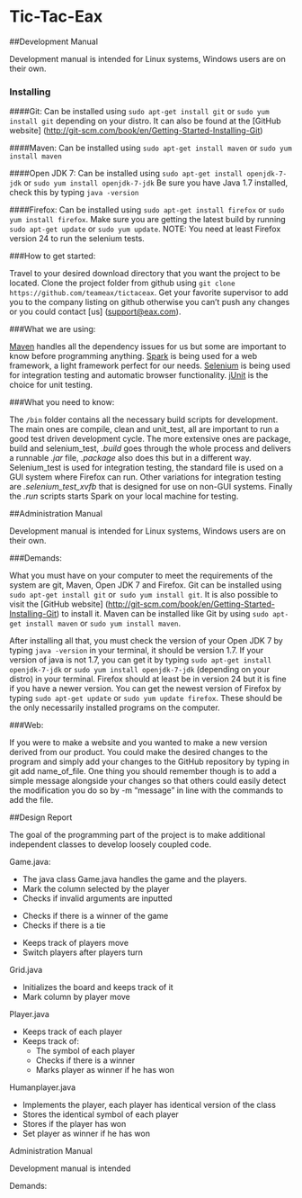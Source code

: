 Tic-Tac-Eax
=========

##Development Manual

Development manual is intended for Linux systems, Windows users are on their own.

### Installing
####Git: 
Can be installed using ```sudo apt-get install git``` or ```sudo yum install git``` depending on your distro.
It can also be found at the [GitHub website] (http://git-scm.com/book/en/Getting-Started-Installing-Git)

####Maven:
Can be installed using ```sudo apt-get install maven``` or ```sudo yum install maven```

####Open JDK 7:
Can be installed using ```sudo apt-get install openjdk-7-jdk``` or ```sudo yum install openjdk-7-jdk```
Be sure you have Java 1.7 installed, check this by typing ```java -version```
						 
####Firefox:
Can be installed using ```sudo apt-get install firefox``` or ```sudo yum install firefox```. Make sure you are getting the latest build by running ```sudo apt-get update``` or ```sudo yum update```.
NOTE: You need at least Firefox version 24 to run the selenium tests.
			 

###How to get started:

Travel to your desired download directory that you want the project to be located.
Clone the project folder from github using ```git clone https://github.com/teameax/tictaceax```.
Get your favorite supervisor to add you to the company listing on github otherwise you can’t push any changes or you could contact [us] (support@eax.com).

###What we are using:

[Maven](http://maven.apache.org) handles all the dependency issues for us but some are important to know before programming anything.
[Spark](http://www.sparkjava.com/index.html) is being used for a web framework, a light framework perfect for our needs.
[Selenium](http://www.seleniumhq.org/) is being used for integration testing and automatic browser functionality.
[jUnit](http://junit.org/) is the choice for unit testing.


###What you need to know:

The ```/bin``` folder contains all the necessary build scripts for development.
The main ones are compile, clean and unit_test, all are important to run a good test driven development cycle.
The more extensive ones are package, build and selenium_test, 
*.build* goes through the whole process and delivers a runnable
*.jar* file, *.package* also does this but in a different way. Selenium_test is used for integration testing, the standard file is used on a GUI system where Firefox can run. Other variations for integration testing are *.selenium_test_xvfb* that is designed for use on non-GUI systems.
Finally the *.run* scripts starts Spark on your local machine for testing.


##Administration Manual

Development manual is intended for Linux systems, Windows users are on their own.

###Demands:

What you must have on your computer to meet the requirements of the system are git, Maven, Open JDK 7 and Firefox.
Git can be installed using ```sudo apt-get install git``` or``` sudo yum install git```. It is also possible to visit the [GitHub website] (http://git-scm.com/book/en/Getting-Started-Installing-Git) to install it. 
Maven can be installed like Git by using ```sudo apt-get install maven``` or ```sudo yum install maven```.	

After installing all that, you must check the version of your Open JDK 7 by typing ```java -version``` in your terminal, it should be version 1.7. 
If your version of java is not 1.7, you can get it by typing ```sudo apt-get install openjdk-7-jdk``` or ```sudo yum install openjdk-7-jdk``` (depending on your distro) in your terminal.
Firefox should at least be in version 24 but it is fine if you have a newer version. You can get the newest version of Firefox by typing ```sudo apt-get update``` or ```sudo yum update firefox```. These should be the only necessarily installed programs on the computer.

###Web:

If you were to make a website and you wanted to make a new version derived from our product. You could make the desired changes to the program and simply add your changes to the GitHub repository by typing in git add name_of_file. One thing you should remember though is to add a simple message alongside your changes so that others could easily detect the modification you do so by -m “message” in line with the commands to add the file. 


##Design Report

The goal of the programming part of the project is to make additional independent classes to develop loosely coupled code.  

Game.java:
+ The java class Game.java handles the game and the players.
+ Mark the column selected by the player
+ Checks if invalid arguments are inputted
- Checks if there is a winner of the game 
- Checks if there is a tie
+ Keeps track of players move
+ Switch players after players turn
	
Grid.java

* Initializes the board and keeps track of it
* Mark column by player move

Player.java
* Keeps track of each player
* Keeps track of:
	+ The symbol of each player
	* Checks if there is a winner
	* Marks player as winner if he has won

Humanplayer.java

* Implements the player, each player has identical version of the class
* Stores the identical symbol of each player
* Stores if the player has won
* Set player as winner if he has won


Administration Manual

Development manual is intended

Demands:

